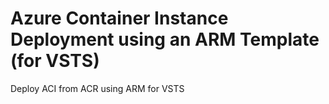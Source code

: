 # Azure Container Instance Deployment using an ARM Template (for VSTS)
Deploy ACI from ACR using ARM for VSTS